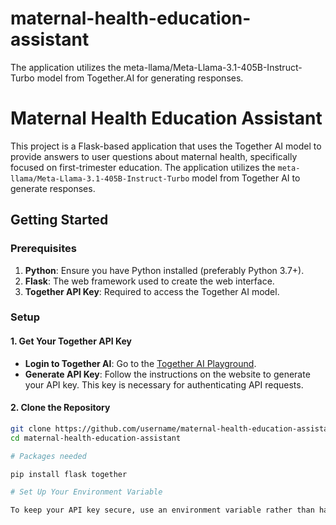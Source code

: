 # maternal-health-education-assistant
The application utilizes the meta-llama/Meta-Llama-3.1-405B-Instruct-Turbo model from Together.AI for generating responses. 

# Maternal Health Education Assistant

This project is a Flask-based application that uses the Together AI model to provide answers to user questions about maternal health, specifically focused on first-trimester education. The application utilizes the `meta-llama/Meta-Llama-3.1-405B-Instruct-Turbo` model from Together AI to generate responses.

## Getting Started

### Prerequisites

1. **Python**: Ensure you have Python installed (preferably Python 3.7+).
2. **Flask**: The web framework used to create the web interface.
3. **Together API Key**: Required to access the Together AI model.

### Setup

#### 1. **Get Your Together API Key**

   - **Login to Together AI**: Go to the [Together AI Playground](https://api.together.ai/playground/chat/meta-llama/Meta-Llama-3.1-405B-Instruct-Turbo).
   - **Generate API Key**: Follow the instructions on the website to generate your API key. This key is necessary for authenticating API requests.

#### 2. **Clone the Repository**

   ```bash
   git clone https://github.com/username/maternal-health-education-assistant.git
   cd maternal-health-education-assistant

# Packages needed

pip install flask together

# Set Up Your Environment Variable

To keep your API key secure, use an environment variable rather than hardcoding it into your application. Create a .env file in your project directory and add your API key:


